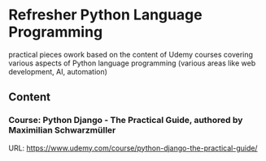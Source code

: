 # Refresher Python Language Programming
practical pieces owork based on the content of Udemy courses covering various aspects of Python language programming (various areas like web development, AI, automation)

## Content ##
### Course: Python Django - The Practical Guide, authored by Maximilian Schwarzmüller
URL: https://www.udemy.com/course/python-django-the-practical-guide/
